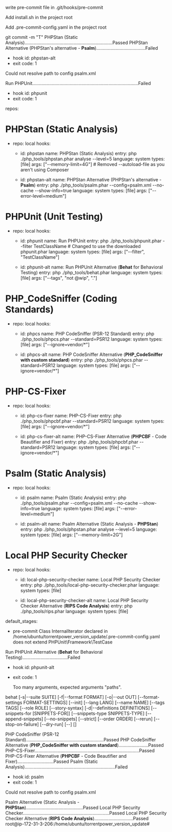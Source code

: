 write pre-commit file in .git/hooks/pre-commit

Add install.sh in the project root

Add .pre-commit-config.yaml in the project root




git commit -m "T"
PHPStan (Static Analysis)....................................................................Passed
PHPStan Alternative (PHPStan's alternative - **Psalm**)......................................Failed
- hook id: phpstan-alt
- exit code: 1

Could not resolve path to config psalm.xml

Run PHPUnit..................................................................................Failed
- hook id: phpunit
- exit code: 1

repos:
  # PHPStan (Static Analysis)
  - repo: local
    hooks:
      - id: phpstan
        name: PHPStan (Static Analysis)
        entry: php ./php_tools/phpstan.phar analyse --level=5
        language: system
        types: [file]
        args: ["--memory-limit=4G"]  # Removed --autoload-file as you aren't using Composer

      - id: phpstan-alt
        name: PHPStan Alternative (PHPStan's alternative - **Psalm**)
        entry: php ./php_tools/psalm.phar --config=psalm.xml --no-cache --show-info=true
        language: system
        types: [file]
        args: ["--error-level=medium"]

  # PHPUnit (Unit Testing)
  - repo: local
    hooks:
      - id: phpunit
        name: Run PHPUnit
        entry: php ./php_tools/phpunit.phar --filter TestClassName  # Changed to use the downloaded phpunit.phar
        language: system
        types: [file]
        args: ["--filter", "TestClassName"]

      - id: phpunit-alt
        name: Run PHPUnit Alternative (**Behat** for Behavioral Testing)
        entry: php ./php_tools/behat.phar
        language: system
        types: [file]
        args: ["--tags", "not @wip", "."]

  # PHP_CodeSniffer (Coding Standards)
  - repo: local
    hooks:
      - id: phpcs
        name: PHP CodeSniffer (PSR-12 Standard)
        entry: php ./php_tools/phpcs.phar --standard=PSR12
        language: system
        types: [file]
        args: ["--ignore=vendor/*"]

      - id: phpcs-alt
        name: PHP CodeSniffer Alternative (**PHP_CodeSniffer with custom standard**)
        entry: php ./php_tools/phpcs.phar --standard=PSR12
        language: system
        types: [file]
        args: ["--ignore=vendor/*"]

  # PHP-CS-Fixer
  - repo: local
    hooks:
      - id: php-cs-fixer
        name: PHP-CS-Fixer
        entry: php ./php_tools/phpcbf.phar --standard=PSR12
        language: system
        types: [file]
        args: ["--ignore=vendor/*"]

      - id: php-cs-fixer-alt
        name: PHP-CS-Fixer Alternative (**PHPCBF** - Code Beautifier and Fixer)
        entry: php ./php_tools/phpcbf.phar --standard=PSR12
        language: system
        types: [file]
        args: ["--ignore=vendor/*"]

  # Psalm (Static Analysis)
  - repo: local
    hooks:
      - id: psalm
        name: Psalm (Static Analysis)
        entry: php ./php_tools/psalm.phar --config=psalm.xml --no-cache --show-info=true
        language: system
        types: [file]
        args: ["--error-level=medium"]

      - id: psalm-alt
        name: Psalm Alternative (Static Analysis - **PHPStan**)
        entry: php ./php_tools/phpstan.phar analyse --level=5
        language: system
        types: [file]
        args: ["--memory-limit=2G"]

  # Local PHP Security Checker
  - repo: local
    hooks:
      - id: local-php-security-checker
        name: Local PHP Security Checker
        entry: php ./php_tools/local-php-security-checker.phar
        language: system
        types: [file]

      - id: local-php-security-checker-alt
        name: Local PHP Security Checker Alternative (**RIPS Code Analysis**)
        entry: php ./php_tools/rips.phar
        language: system
        types: [file]

default_stages:
  - pre-commit
Class InternalIterator declared in /home/ubuntu/torrentpower_version_update/.pre-commit-config.yaml does not extend PHPUnit\Framework\TestCase

Run PHPUnit Alternative (**Behat** for Behavioral Testing)...................................Failed
- hook id: phpunit-alt
- exit code: 1

                                                   
  Too many arguments, expected arguments "paths".  
                                                   

behat [-s|--suite SUITE] [-f|--format FORMAT] [-o|--out OUT] [--format-settings FORMAT-SETTINGS] [--init] [--lang LANG] [--name NAME] [--tags TAGS] [--role ROLE] [--story-syntax] [-d|--definitions DEFINITIONS] [--snippets-for [SNIPPETS-FOR]] [--snippets-type SNIPPETS-TYPE] [--append-snippets] [--no-snippets] [--strict] [--order ORDER] [--rerun] [--stop-on-failure] [--dry-run] [--] [<paths>]

PHP CodeSniffer (PSR-12 Standard)............................................................Passed
PHP CodeSniffer Alternative (**PHP_CodeSniffer with custom standard**).......................Passed
PHP-CS-Fixer.................................................................................Passed
PHP-CS-Fixer Alternative (**PHPCBF** - Code Beautifier and Fixer)............................Passed
Psalm (Static Analysis)......................................................................Failed
- hook id: psalm
- exit code: 1

Could not resolve path to config psalm.xml

Psalm Alternative (Static Analysis - **PHPStan**)............................................Passed
Local PHP Security Checker...................................................................Passed
Local PHP Security Checker Alternative (**RIPS Code Analysis**)..............................Passed
root@ip-172-31-3-206:/home/ubuntu/torrentpower_version_update# 

